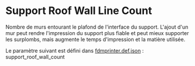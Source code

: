 # Support Roof Wall Line Count

Nombre de murs entourant le plafond de l'interface du support. L'ajout d'un mur peut rendre l'impression du support plus fiable et peut mieux supporter les surplombs, mais augmente le temps d'impression et la matière utilisée.

Le paramètre suivant est défini dans [fdmprinter.def.json](https://github.com/smartavionics/Cura/blob/mb-master/resources/definitions/fdmprinter.def.json) : support_roof_wall_count


